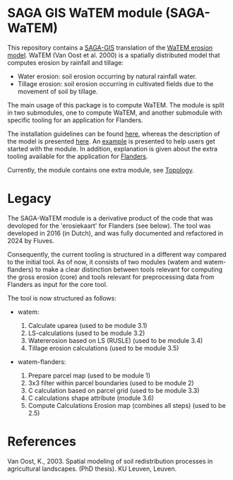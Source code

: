 # SAGA GIS WaTEM module (SAGA-WaTEM)
This repository contains a [SAGA-GIS](https://saga-gis.org) translation of 
the [WaTEM erosion model](https://watem-sedem.github.io/). WaTEM (Van Oost et 
al. 2000) is a spatially distributed model that computes erosion by rainfall 
and tillage: 

- Water erosion: soil erosion occurring by natural rainfall water.
- Tillage erosion: soil erosion occurring in cultivated fields due to the
  movement of soil by tillage. 

The main usage of this package is to compute WaTEM. The module is
split in two submodules, one to compute WaTEM, and another submodule with 
specific tooling for an application for Flanders.

The installation guidelines can be found [here](docs/installation.md), whereas 
the description of the model is presented [here](docs/description.md). An
[example](docs/gettingstarted.md) is presented to help users get started 
with the module. In addition, explanation is given about the extra tooling
available for the application for [Flanders](docs/flanders-tool.md). 

Currently, the module contains one extra module, see 
[Topology](docs/topology.md).

# Legacy 
The SAGA-WaTEM module is a derivative product of the code that was devoloped 
for the 'erosiekaart' for Flanders (see below). The tool was developed 
in 2016 (in Dutch), and was fully documented and refactored in 2024 by Fluves.

Consequently, the current tooling is structured in a different way compared 
to the initial tool. As of now, it consists of two modules (watem and 
watem-flanders) to make a clear distinction between tools relevant for 
computing the gross erosion (core) and tools relevant for preprocessing data
from Flanders as input for the core tool.

The tool is now structured as follows:

- watem: 

    1. Calculate uparea (used to be module 3.1)
    2. LS-calculations (used to be module 3.2)
    3. Watererosion based on LS (RUSLE) (used to be module 3.4)
    4. Tillage erosion calculations (used to be module 3.5)	 

- watem-flanders: 

    1. Prepare parcel map (used to be module 1)
    2. 3x3 filter within parcel boundaries (used to be module 2)
    3. C calculation based on parcel grid (used to be module 3.3)
    4. C calculations shape attribute (module 3.6)
    5. Compute Calculations Erosion map (combines all steps) (used to be 2.5) 

# References
Van Oost, K., 2003. Spatial modeling of soil redistribution processes in 
agricultural landscapes. (PhD thesis). KU Leuven, Leuven.
